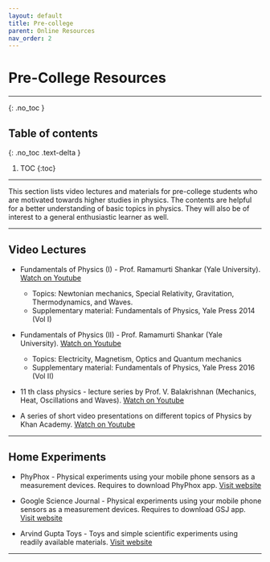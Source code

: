 ```yaml
---
layout: default
title: Pre-college
parent: Online Resources
nav_order: 2
---
```

# Pre-College Resources
---

{: .no_toc }

## Table of contents
{: .no_toc .text-delta }

1. TOC
{:toc}

---

This section lists video lectures and materials for pre-college students who are motivated towards higher studies in physics. The contents are helpful for a better understanding of basic topics in physics. They will also be of  interest to a general enthusiastic learner as well.

---

## Video Lectures

- Fundamentals of Physics (I) - Prof. Ramamurti Shankar (Yale University).
[Watch on Youtube](https://www.youtube.com/playlist?list=PLFE3074A4CB751B2B)
  - Topics: Newtonian mechanics, Special Relativity, Gravitation, Thermodynamics, and Waves.
  - Supplementary material: Fundamentals of Physics, Yale Press 2014 (Vol I)

- Fundamentals of Physics (II) - Prof. Ramamurti Shankar (Yale University).
[Watch on Youtube](https://www.youtube.com/playlist?list=PLD07B2225BB40E582)
  - Topics: Electricity, Magnetism, Optics and Quantum mechanics
  - Supplementary material: Fundamentals of Physics, Yale Press 2016 (Vol II)
- 11 th class physics - lecture series by Prof. V. Balakrishnan (Mechanics, Heat, Oscillations and Waves). [Watch on Youtube](https://www.youtube.com/watch?v=YbMn153a35U&list=PLq-Gm0yRYwThKeMSP_ii5klqDYvta4HQI)

- A series of short video presentations on different topics of Physics by Khan Academy.
[Watch on Youtube](https://www.youtube.com/playlist?list=PLAD5B880806EBE0A4)

---

## Home Experiments

- PhyPhox - Physical experiments using your mobile phone sensors as a measurement devices. Requires to download PhyPhox app.
[Visit website](https://phyphox.org/)

- Google Science Journal - Physical experiments using your mobile phone sensors as a measurement devices. Requires to download GSJ app.
[Visit website](https://sciencejournal.withgoogle.com/experiments/)

- Arvind Gupta Toys - Toys and simple scientific experiments using readily available materials.
[Visit website](http://www.arvindguptatoys.com/toys.html)

---
